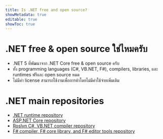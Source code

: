 ```yaml
---
title: Is .NET free and open source?
showMetadata: true
editable: true
showToc: true
---
```


# .NET free & open source ใช่ไหมครับ
- .NET 5 ที่พัฒนาจาก .NET Core free & open source ครับ
- ทั้ง programming languages (C#, VB.NET, F#), compilers, libraries, และ runtimes ฟรีและ open source หมด
- ไม่มีค่า license สามารถใช้งานเพื่อการค้าโดยไม่มีค่าใช้จ่ายเพิ่มเติม

# .NET main repositories
- [.NET runtime repository](https://github.com/dotnet/runtime)
- [ASP.NET Core repository](https://github.com/dotnet/aspnetcore)
- [Roslyn C#, VB.NET compiler repository](https://github.com/dotnet/roslyn)
- [F# compiler, F# core library, and F# editor tools repository](https://github.com/dotnet/fsharp)
